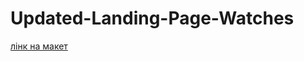 # Updated-Landing-Page-Watches
[лінк на макет](https://www.figma.com/file/ZOBDHCCUp4cwxvQRT5swvc/Viktoriia-Baliuk's-Watches?node-id=0%3A1&t=X2qVcdPXkz2jOMYA-0)
